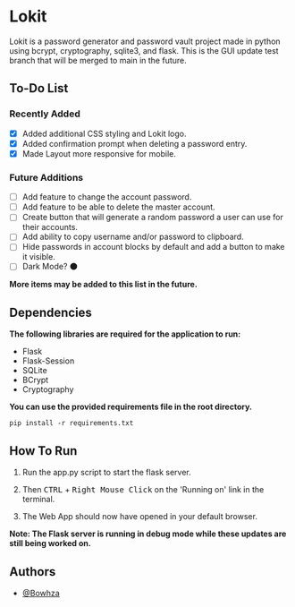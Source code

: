 # Lokit

Lokit is a password generator and password vault project made in python using bcrypt, cryptography, sqlite3, and flask. This is the GUI update test branch that will be merged to main in the future.

## To-Do List

### Recently Added

- [x] Added additional CSS styling and Lokit logo.
- [x] Added confirmation prompt when deleting a password entry.
- [x] Made Layout more responsive for mobile.

### Future Additions

- [ ] Add feature to change the account password.
- [ ] Add feature to be able to delete the master account.
- [ ] Create button that will generate a random password a user can use for their accounts.
- [ ] Add ability to copy username and/or password to clipboard.
- [ ] Hide passwords in account blocks by default and add a button to make it visible.
- [ ] Dark Mode? 🌑

**More items may be added to this list in the future.**

## Dependencies

**The following libraries are required for the application to run:**
- Flask
- Flask-Session
- SQLite
- BCrypt
- Cryptography

**You can use the provided requirements file in the root directory.**<br>

```
pip install -r requirements.txt
```

## How To Run

1. Run the app.py script to start the flask server.

2. Then <kbd>CTRL</kbd> + <kbd>Right Mouse Click</kbd> on the 'Running on' link in the terminal.

3. The Web App should now have opened in your default browser.

**Note: The Flask server is running in debug mode while these updates are still being worked on.**

## Authors

- [@Bowhza](https://www.github.com/Bowhza)